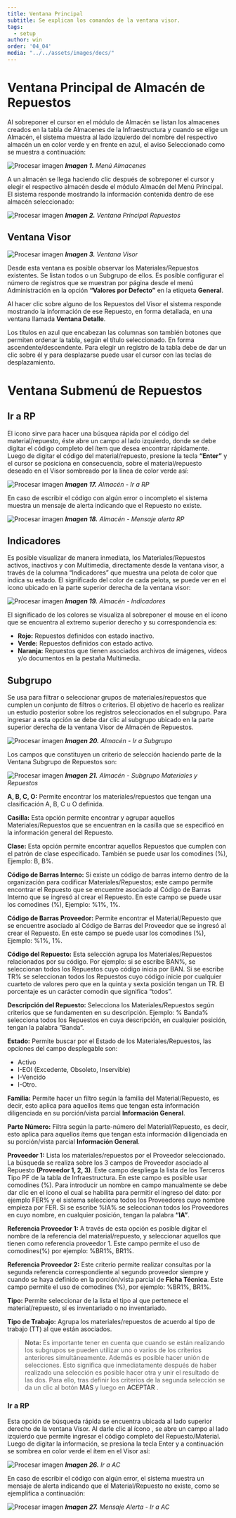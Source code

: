 ```yaml
---
title: Ventana Principal
subtitle: Se explican los comandos de la ventana visor.
tags:
  - setup
author: win
order: '04_04'
media: "../../assets/images/docs/"
---
```


# Ventana Principal de Almacén de Repuestos


Al sobreponer el cursor en el módulo de <a class="btn blue">Almacén</a> se listan los almacenes creados en la tabla de Almacenes de la Infraestructura y cuando se elige un Almacén, el sistema muestra al lado izquierdo del nombre del respectivo almacén un <span class="mdi mdi-check-circle"></span> en color verde y en frente en azul, el aviso <a class="btn blue">Seleccionado</a> como se muestra a continuación:

![Procesar imagen](../../assets/images/cap04/chp04_img01.png)
_**Imagen 1.** Menú Almacenes_



A un almacén se llega haciendo clic después de sobreponer el cursor y elegir el respectivo almacén desde el módulo <a class="btn blue">Almacén</a>  del Menú Principal. El sistema responde mostrando la información contenida dentro de ese almacén seleccionado:

![Procesar imagen](../../assets/images/cap04/chp04_img02.png)
_**Imagen 2.** Ventana Principal Repuestos_

## Ventana Visor

![Procesar imagen](../../assets/images/cap04/chp04_img02.png)
_**Imagen 3.** Ventana Visor_

Desde esta ventana es posible observar los Materiales/Repuestos existentes. Se listan todos o un Subgrupo de ellos. Es posible configurar el número de registros que  se muestran por página desde el menú <a class="btn blue">Administración</a> en la opción  **“Valores por Defecto”** en la etiqueta **General**.

Al hacer clic sobre alguno de los Repuestos del Visor el sistema responde  mostrando  la información de ese Repuesto, en forma detallada, en una ventana llamada **Ventana Detalle**.

Los títulos en azul que encabezan las columnas son también botones que permiten ordenar la  tabla, según el título seleccionado. En forma ascendente/descendente. Para elegir un registro de la tabla debe de dar un clic sobre él y para desplazarse puede usar el cursor con las teclas de desplazamiento.


# Ventana Submenú de Repuestos

## Ir a RP

El icono <span class="mdi mdi-magnify"></span> sirve para hacer una búsquea rápida por el código del material/repuesto, éste abre un campo al lado izquierdo, donde se debe digitar el código completo del ítem que desea encontrar rápidamente. Luego de digitar el código del material/repuesto, presione la  tecla  **“Enter”** y  el  cursor se posiciona en consecuencia,  sobre el material/repuesto deseado en el Visor sombreado por la línea de color verde así:


![Procesar imagen](../../assets/images/cap04/chp04_img17.png) 
_**Imagen 17.** Almacén - Ir a RP_

En caso de escribir el código con algún error o incompleto el sistema muestra un mensaje de alerta indicando que el Repuesto no existe.

![Procesar imagen](../../assets/images/cap04/chp04_img18.png) 
_**Imagen 18.** Almacén - Mensaje alerta RP_  

## Indicadores

Es posible visualizar de manera inmediata, los Materiales/Repuestos activos, inactivos y con Multimedia, directamente desde la ventana visor, a través de la columna  “Indicadores” que muestra una pelota de color que indica su estado. El significado del color de cada pelota, se puede ver en el icono  <span class="mdi mdi-message-alert"></span> ubicado en la parte superior derecha de la ventana visor:

![Procesar imagen](../../assets/images/cap04/chp04_img19.png) 
_**Imagen 19.** Almacén - Indicadores_

El significado de los colores se visualiza al sobreponer el mouse en el icono que se encuentra al extremo superior derecho y su correspondencia es:

- **Rojo:** Repuestos definidos con estado inactivo.
- **Verde:** Repuestos definidos con estado activo.
- **Naranja:** Repuestos que tienen asociados archivos de imágenes, videos y/o documentos en la pestaña Multimedia.

## Subgrupo

Se usa para filtrar o seleccionar grupos de materiales/repuestos que cumplen un conjunto de filtros o criterios. El objetivo de hacerlo es realizar un estudio posterior sobre los registros seleccionados en el subgrupo. Para ingresar a esta opción se debe dar clic al subgrupo <span class="mdi mdi-filter-variant"></span> ubicado en la parte superior derecha de la ventana Visor de Almacén de Repuestos.  

![Procesar imagen](../../assets/images/cap04/chp04_img20.png)
_**Imagen 20.** Almacén - Ir a Subgrupo_


Los campos que constituyen un criterio de selección haciendo parte de la Ventana Subgrupo de Repuestos son:

![Procesar imagen](../../assets/images/cap04/chp04_img21.png)
_**Imagen 21.** Almacén - Subgrupo Materiales y Repuestos_

**A, B, C, O:** Permite encontrar  los materiales/repuestos que tengan una clasificación A, B, C u O definida.

**Casilla:** Esta opción permite encontrar  y agrupar aquellos Materiales/Repuestos que se encuentran en la casilla que se especificó en la información general del Repuesto.

**Clase:** Esta opción permite encontrar  aquellos Repuestos que cumplen con el patrón de clase especificado. También se puede usar los comodines (%), Ejemplo: B, B%.

**Código de Barras Interno:** Si existe un código de barras interno dentro de la organización para codificar Materiales/Repuestos; este campo permite encontrar  el Repuesto  que se encuentre asociado al Código de Barras Interno que se ingresó al crear el Repuesto. En este campo se puede usar los comodines (%), Ejemplo: %1%, 1%.

**Código de Barras Proveedor:** Permite encontrar el  Material/Repuesto que se encuentre asociado al Código de Barras del Proveedor que se ingresó al crear el Repuesto. En este campo se puede usar los comodines (%), Ejemplo: %1%, 1%.

**Código del Repuesto:** Esta selección agrupa los Materiales/Repuestos relacionados por su  código. Por ejemplo: si se escribe BAN%, se seleccionan todos los Repuestos cuyo  código inicia por BAN. Si se escribe TR%  se seleccionan todos los Repuestos cuyo código inicie por cualquier cuarteto de valores pero que en la quinta y sexta posición tengan un TR. El porcentaje es un carácter comodín que significa  “todos”.

**Descripción del Repuesto:** Selecciona los Materiales/Repuestos según criterios que se fundamenten en su descripción. Ejemplo: % Banda%  selecciona todos los Repuestos en cuya descripción, en cualquier posición, tengan la palabra  “Banda”.

**Estado:** Permite buscar por el Estado de los Materiales/Repuestos, las opciones del campo desplegable son: 
  - Activo
  - I-EOI (Excedente, Obsoleto, Inservible)
  - I-Vencido
  - I-Otro.

**Familia:** Permite hacer un filtro según la familia del Material/Repuesto, es decir, esto aplica para aquellos ítems que tengan esta información diligenciada en su porción/vista parcial **Información General**.

**Parte Número:** Filtra según la parte-número del Material/Repuesto, es decir, esto aplica para aquellos ítems que tengan esta información diligenciada en su porción/vista parcial **Información General**.

**Proveedor 1:** Lista los materiales/repuestos por el Proveedor seleccionado. La búsqueda se realiza sobre los 3 campos de Proveedor asociado al Repuesto **(Proveedor 1, 2, 3)**. Este campo despliega la lista de los Terceros Tipo PF de la tabla de Infraestructura. En este campo es posible usar comodines (%). Para introducir un nombre en campo manualmente se debe dar clic en el icono <span class="mdi mdi-lock"></span> el cual se habilita <span class="mdi mdi-lock-open-outline"></span> para permitir el ingreso del dato: por ejemplo FER% y el sistema selecciona todos los Proveedores cuyo nombre empieza por FER. Si se escribe %IA% se seleccionan todos los Proveedores en cuyo nombre, en cualquier posición, tengan la palabra **“IA”**.  
 
**Referencia Proveedor 1:** A través de esta opción es posible digitar el nombre de la referencia del material/repuesto, y seleccionar aquellos que  tienen como referencia proveedor 1. Este campo permite el uso de comodines(%) por ejemplo: %BR1%, BR1%.

**Referencia Proveedor 2:** Este criterio permite realizar consultas por la segunda referencia correspondiente al segundo proveedor siempre y cuando se haya definido en la porción/vista parcial de **Ficha Técnica**. Este campo permite el uso de comodines (%), por ejemplo: %BR1%, BR1%.

**Tipo:** Permite seleccionar de la lista el tipo al que pertenece el material/repuesto, sí es inventariado o no inventariado.

**Tipo de Trabajo:** Agrupa los materiales/repuestos de acuerdo al tipo de trabajo (TT) al que están  asociados.

>**Nota:** Es importante tener en cuenta que cuando se están realizando los subgrupos  se pueden utilizar uno o varios de los criterios anteriores simultáneamente. Además  es posible hacer unión de selecciones. Esto significa que inmediatamente después de haber realizado una selección es posible hacer otra y unir el resultado de las dos. Para ello, tras definir los criterios de la segunda selección se da un clic al botón <a class="btn white">MAS <span class="mdi mdi-plus-circle"></span></a> y luego en <a class="btn white">ACEPTAR <span class="mdi mdi-check-circle"></span></a>.


### Ir a RP


Esta opción de búsqueda rápida se encuentra ubicada al lado superior derecho de la ventana Visor. Al darle clic al ícono <span class="mdi mdi-magnify"></span>, se abre un campo al lado izquierdo que permite ingresar el código completo del Repuesto/Material. Luego de digitar la información, se presiona la tecla <a class="btn">Enter <span class="mdi mdi-subdirectory-arrow-left"></span></a> y a continuación se sombrea en color verde el ítem en el Visor así:

![Procesar imagen](../../assets/images/cap04/chp04_img68.png)
_**Imagen 26.** Ir a AC_

En caso de escribir el código con algún error, el sistema muestra un mensaje de alerta indicando que el Material/Repuesto no existe, como se ejemplifica a continuación:

![Procesar imagen](../../assets/images/cap04/chp04_img69.png)
_**Imagen 27.** Mensaje Alerta - Ir a AC_


